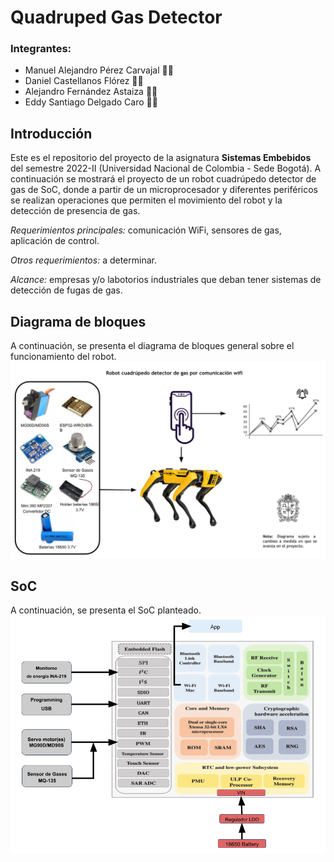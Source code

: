 #  Quadruped Gas Detector
 ### Integrantes:
 * Manuel Alejandro Pérez Carvajal 🧑‍🔧
 * Daniel Castellanos Flórez 🧑‍💻
 * Alejandro Fernández Astaiza 🧑‍💼
 * Eddy Santiago Delgado Caro 🧑🔬

  ## Introducción
  Este es el repositorio del proyecto de la asignatura **Sistemas Embebidos** del semestre 2022-II (Universidad Nacional de Colombia - Sede Bogotá). A continuación se mostrará el proyecto de un robot cuadrúpedo detector de gas de SoC, donde a partir de un microprocesador y diferentes periféricos se realizan operaciones que permiten el movimiento del robot y la detección de presencia de gas.

  *Requerimientos principales:* comunicación WiFi, sensores de gas, aplicación de control.

  *Otros requerimientos:* a determinar.

  *Alcance:* empresas y/o labotorios industriales que deban tener sistemas de detección de fugas de gas.

  ## Diagrama de bloques
  A continuación, se presenta el diagrama de bloques general sobre el funcionamiento del robot.
    ![image1](/images/diagramabloques.png)
  ## SoC
  A continuación, se presenta el SoC planteado.
    ![image2](/images/soc.png)

